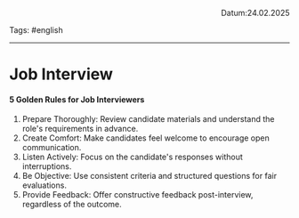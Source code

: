 <p align="right">Datum:24.02.2025</p>

Tags: #english 

---

# Job Interview

#### 5 Golden Rules  for Job Interviewers

1. Prepare Thoroughly: Review candidate materials and understand the role's requirements in advance. 
2. Create Comfort: Make candidates feel welcome to encourage open communication. 
3. Listen Actively: Focus on the candidate's responses without interruptions. 
4. Be Objective: Use consistent criteria and structured questions for fair evaluations. 
5. Provide Feedback: Offer constructive feedback post-interview, regardless of the outcome.